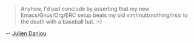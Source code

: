 > Anyhow, I'd just conclude by asserting that my new
> Emacs/Gnus/Org/ERC setup beats my old vim/mutt/nothing/irssi to the
> death with a baseball bat. :-)

-- [Julien Danjou][emacs-switch]

[emacs-switch]: http://julien.danjou.info/blog/2010.html#Entering%20the%20Emacs%20world
